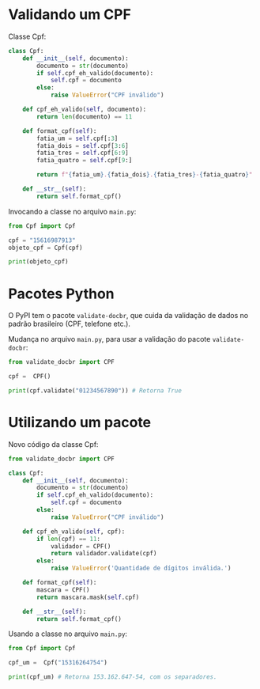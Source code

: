 # Validando um CPF
Classe Cpf:
```python
class Cpf:
    def __init__(self, documento):
        documento = str(documento)
        if self.cpf_eh_valido(documento):
            self.cpf = documento
        else:
            raise ValueError("CPF inválido")

    def cpf_eh_valido(self, documento):
        return len(documento) == 11

    def format_cpf(self):
        fatia_um = self.cpf[:3]
        fatia_dois = self.cpf[3:6]
        fatia_tres = self.cpf[6:9]
        fatia_quatro = self.cpf[9:]

        return f"{fatia_um}.{fatia_dois}.{fatia_tres}-{fatia_quatro}"

    def __str__(self):
        return self.format_cpf()
```

Invocando a classe no arquivo `main.py`:
```python
from Cpf import Cpf

cpf = "15616987913"
objeto_cpf = Cpf(cpf)

print(objeto_cpf)
```
# Pacotes Python
O PyPI tem o pacote `validate-docbr`, que cuida da validação de dados no padrão brasileiro (CPF, telefone etc.).

Mudança no arquivo `main.py`, para usar a validação do pacote `validate-docbr`:
```python
from validate_docbr import CPF

cpf =  CPF()

print(cpf.validate("01234567890")) # Retorna True
```
# Utilizando um pacote
Novo código da classe Cpf:
```python
from validate_docbr import CPF

class Cpf:
    def __init__(self, documento):
        documento = str(documento)
        if self.cpf_eh_valido(documento):
            self.cpf = documento
        else:
            raise ValueError("CPF inválido")

    def cpf_eh_valido(self, cpf):
        if len(cpf) == 11:
            validador = CPF()
            return validador.validate(cpf)
        else:
            raise ValueError('Quantidade de dígitos inválida.')

    def format_cpf(self):
        mascara = CPF()
        return mascara.mask(self.cpf)

    def __str__(self):
        return self.format_cpf()
```
Usando a classe no arquivo `main.py`:
```python
from Cpf import Cpf

cpf_um =  Cpf("15316264754")

print(cpf_um) # Retorna 153.162.647-54, com os separadores.
```
